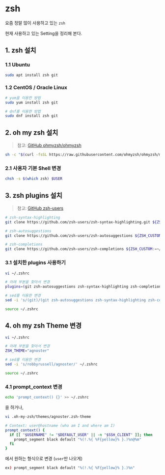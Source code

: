 # zsh

요즘 정말 많이 사용하고 있는 `zsh`

현재 사용하고 있는 Setting을 정리해 본다.

## 1. zsh 설치

### 1.1 Ubuntu

```bash
sudo apt install zsh git
```

### 1.2 CentOS / Oracle Linux

```bash
# yum을 이용한 방법
sudo yum install zsh git
```

```bash
# dnf를 이용한 방법
sudo dnf install zsh git
```

## 2. oh my zsh 설치

> 참고: [GitHub ohmyzsh/ohmyzsh](https://github.com/ohmyzsh/ohmyzsh)

```bash
sh -c "$(curl -fsSL https://raw.githubusercontent.com/ohmyzsh/ohmyzsh/master/tools/install.sh)"
```

### 2.1 사용자 기본 Shell 변경

```bash
chsh -s $(which zsh) $USER
```

## 3. zsh plugins 설치

> 참고: [GitHub zsh-users](https://github.com/zsh-users)

```bash
# zsh-syntax-highlighting
git clone https://github.com/zsh-users/zsh-syntax-highlighting.git ${ZSH_CUSTOM:-~/.oh-my-zsh/custom}/plugins/zsh-syntax-highlighting
```

```bash
# zsh-autosuggestions
git clone https://github.com/zsh-users/zsh-autosuggestions ${ZSH_CUSTOM:-~/.oh-my-zsh/custom}/plugins/zsh-autosuggestions
```

```bash
# zsh-completions
git clone https://github.com/zsh-users/zsh-completions ${ZSH_CUSTOM:=~/.oh-my-zsh/custom}/plugins/zsh-completions
```

### 3.1 설치한 plugins 사용하기

```bash
vi ~/.zshrc
```

```bash
# 아래 부분을 찾아서 변경
plugins=(git zsh-autosuggestions zsh-syntax-highlighting zsh-completions)

# sed를 이용한 변경
sed -i 's/(git)/(git zsh-autosuggestions zsh-syntax-highlighting zsh-completions)/' ~/.zshrc
```

```bash
source ~/.zshrc
```

## 4. oh my zsh Theme 변경

```bash
vi ~/.zshrc
```

```bash
# 아래 부분을 찾아서 변경
ZSH_THEME="agnoster"

# sed를 이용한 변경
sed -i 's/robbyrussell/agnoster/' ~/.zshrc
```

```bash
source ~/.zshrc
```

### 4.1 prompt_context 변경

```bash
echo 'prompt_context() {}' >> ~/.zshrc
```

을 하거나,

```bash
vi .oh-my-zsh/themes/agnoster.zsh-theme
```

```bash
# Context: user@hostname (who am I and where am I)
prompt_context() {
  if [[ "$USERNAME" != "$DEFAULT_USER" || -n "$SSH_CLIENT" ]]; then
    prompt_segment black default "%(!.%{ %F{yellow}% }.)%n@%m"
  fi
}
```

에서 원하는 형식으로 변경 (`user`만 나오게)

```bash
ex) prompt_segment black default "%(!.%{ %F{yellow}% }.)%n"
```
